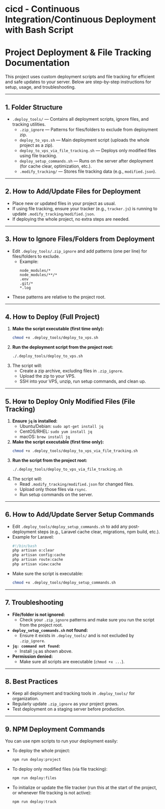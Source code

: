 # cicd - Continuous Integration/Continuous Deployment with Bash Script

# Project Deployment & File Tracking Documentation

This project uses custom deployment scripts and file tracking for efficient and safe updates to your server. Below are step-by-step instructions for setup, usage, and troubleshooting.

---

## 1. Folder Structure

- `.deploy_tools/` — Contains all deployment scripts, ignore files, and tracking utilities.
  - `.zip_ignore` — Patterns for files/folders to exclude from deployment zip.
  - `deploy_to_vps.sh` — Main deployment script (uploads the whole project as a zip).
  - `deploy_to_vps_via_file_tracking.sh` — Deploys only modified files using file tracking.
  - `deploy_setup_commands.sh` — Runs on the server after deployment (for cache clear, optimization, etc.).
  - `.modify_tracking/` — Stores file tracking data (e.g., `modified.json`).

---

## 2. How to Add/Update Files for Deployment

- Place new or updated files in your project as usual.
- If using file tracking, ensure your tracker (e.g., `tracker.js`) is running to update `.modify_tracking/modified.json`.
- If deploying the whole project, no extra steps are needed.

---

## 3. How to Ignore Files/Folders from Deployment

- Edit `.deploy_tools/.zip_ignore` and add patterns (one per line) for files/folders to exclude.
  - Example:
    ```
    node_modules/*
    node_modules/**/*
    .env
    .git/*
    *.log
    ```
- These patterns are relative to the project root.

---

## 4. How to Deploy (Full Project)

1. **Make the script executable (first time only):**
   ```bash
   chmod +x .deploy_tools/deploy_to_vps.sh
   ```
2. **Run the deployment script from the project root:**
   ```bash
   ./.deploy_tools/deploy_to_vps.sh
   ```
3. The script will:
   - Create a zip archive, excluding files in `.zip_ignore`.
   - Upload the zip to your VPS.
   - SSH into your VPS, unzip, run setup commands, and clean up.

---

## 5. How to Deploy Only Modified Files (File Tracking)

1. **Ensure `jq` is installed:**
   - Ubuntu/Debian: `sudo apt-get install jq`
   - CentOS/RHEL: `sudo yum install jq`
   - macOS: `brew install jq`
2. **Make the script executable (first time only):**
   ```bash
   chmod +x .deploy_tools/deploy_to_vps_via_file_tracking.sh
   ```
3. **Run the script from the project root:**
   ```bash
   ./.deploy_tools/deploy_to_vps_via_file_tracking.sh
   ```
4. The script will:
   - Read `.modify_tracking/modified.json` for changed files.
   - Upload only those files via `rsync`.
   - Run setup commands on the server.

---

## 6. How to Add/Update Server Setup Commands

- Edit `.deploy_tools/deploy_setup_commands.sh` to add any post-deployment steps (e.g., Laravel cache clear, migrations, npm build, etc.).
- Example for Laravel:
  ```bash
  #!/bin/bash
  php artisan o:clear
  php artisan config:cache
  php artisan route:cache
  php artisan view:cache
  ```
- Make sure the script is executable:
  ```bash
  chmod +x .deploy_tools/deploy_setup_commands.sh
  ```

---

## 7. Troubleshooting

- **File/folder is not ignored:**
  - Check your `.zip_ignore` patterns and make sure you run the script from the project root.
- **`deploy_setup_commands.sh` not found:**
  - Ensure it exists in `.deploy_tools/` and is not excluded by `.zip_ignore`.
- **`jq: command not found`:**
  - Install `jq` as shown above.
- **Permission denied:**
  - Make sure all scripts are executable (`chmod +x ...`).

---

## 8. Best Practices

- Keep all deployment and tracking tools in `.deploy_tools/` for organization.
- Regularly update `.zip_ignore` as your project grows.
- Test deployment on a staging server before production.

---

## 9. NPM Deployment Commands

You can use npm scripts to run your deployment easily:

- To deploy the whole project:
  ```bash
  npm run deploy:project
  ```
- To deploy only modified files (via file tracking):
  ```bash
  npm run deploy:files
  ```
- To initialize or update the file tracker (run this at the start of the project, or whenever file tracking is not active):
  ```bash
  npm run deploy:track
  ```
